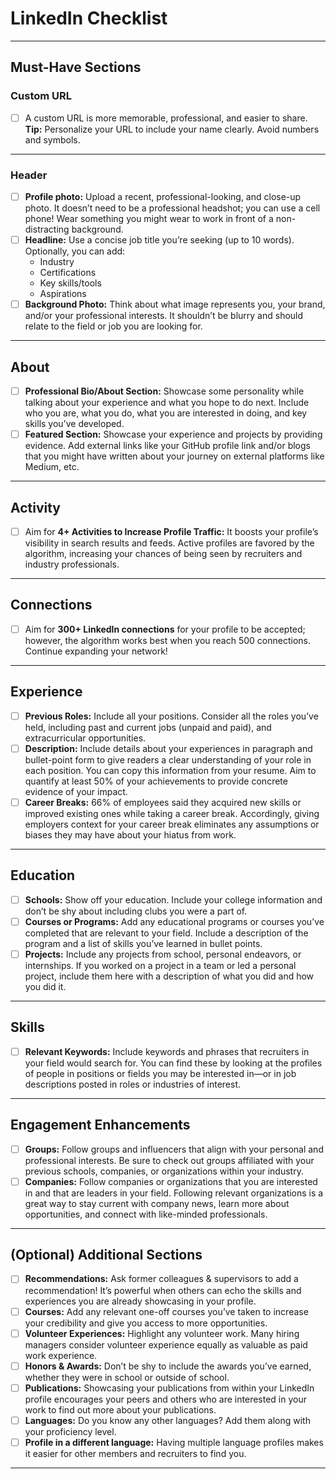 # LinkedIn Checklist

---

## Must-Have Sections

### Custom URL
- [ ] A custom URL is more memorable, professional, and easier to share.  
  **Tip:** Personalize your URL to include your name clearly. Avoid numbers and symbols.

---

### Header
- [ ] **Profile photo:** Upload a recent, professional-looking, and close-up photo. It doesn’t need to be a professional headshot; you can use a cell phone! Wear something you might wear to work in front of a non-distracting background.
- [ ] **Headline:** Use a concise job title you’re seeking (up to 10 words). Optionally, you can add:
  - Industry
  - Certifications
  - Key skills/tools
  - Aspirations
- [ ] **Background Photo:** Think about what image represents you, your brand, and/or your professional interests. It shouldn’t be blurry and should relate to the field or job you are looking for.

---

## About
- [ ] **Professional Bio/About Section:** Showcase some personality while talking about your experience and what you hope to do next. Include who you are, what you do, what you are interested in doing, and key skills you’ve developed.
- [ ] **Featured Section:** Showcase your experience and projects by providing evidence. Add external links like your GitHub profile link and/or blogs that you might have written about your journey on external platforms like Medium, etc.

---

## Activity
- [ ] Aim for **4+ Activities to Increase Profile Traffic:** It boosts your profile’s visibility in search results and feeds. Active profiles are favored by the algorithm, increasing your chances of being seen by recruiters and industry professionals.

---

## Connections
- [ ] Aim for **300+ LinkedIn connections** for your profile to be accepted; however, the algorithm works best when you reach 500 connections. Continue expanding your network!

---

## Experience
- [ ] **Previous Roles:** Include all your positions. Consider all the roles you’ve held, including past and current jobs (unpaid and paid), and extracurricular opportunities.
- [ ] **Description:** Include details about your experiences in paragraph and bullet-point form to give readers a clear understanding of your role in each position. You can copy this information from your resume. Aim to quantify at least 50% of your achievements to provide concrete evidence of your impact.
- [ ] **Career Breaks:** 66% of employees said they acquired new skills or improved existing ones while taking a career break. Accordingly, giving employers context for your career break eliminates any assumptions or biases they may have about your hiatus from work.

---

## Education
- [ ] **Schools:** Show off your education. Include your college information and don’t be shy about including clubs you were a part of.
- [ ] **Courses or Programs:** Add any educational programs or courses you’ve completed that are relevant to your field. Include a description of the program and a list of skills you’ve learned in bullet points.
- [ ] **Projects:** Include any projects from school, personal endeavors, or internships. If you worked on a project in a team or led a personal project, include them here with a description of what you did and how you did it.

---

## Skills
- [ ] **Relevant Keywords:** Include keywords and phrases that recruiters in your field would search for. You can find these by looking at the profiles of people in positions or fields you may be interested in—or in job descriptions posted in roles or industries of interest.

---

## Engagement Enhancements
- [ ] **Groups:** Follow groups and influencers that align with your personal and professional interests. Be sure to check out groups affiliated with your previous schools, companies, or organizations within your industry.
- [ ] **Companies:** Follow companies or organizations that you are interested in and that are leaders in your field. Following relevant organizations is a great way to stay current with company news, learn more about opportunities, and connect with like-minded professionals.

---

## (Optional) Additional Sections
- [ ] **Recommendations:** Ask former colleagues & supervisors to add a recommendation! It’s powerful when others can echo the skills and experiences you are already showcasing in your profile.
- [ ] **Courses:** Add any relevant one-off courses you’ve taken to increase your credibility and give you access to more opportunities.
- [ ] **Volunteer Experiences:** Highlight any volunteer work. Many hiring managers consider volunteer experience equally as valuable as paid work experience.
- [ ] **Honors & Awards:** Don’t be shy to include the awards you’ve earned, whether they were in school or outside of school.
- [ ] **Publications:** Showcasing your publications from within your LinkedIn profile encourages your peers and others who are interested in your work to find out more about your publications.
- [ ] **Languages:** Do you know any other languages? Add them along with your proficiency level.
- [ ] **Profile in a different language:** Having multiple language profiles makes it easier for other members and recruiters to find you.

---
